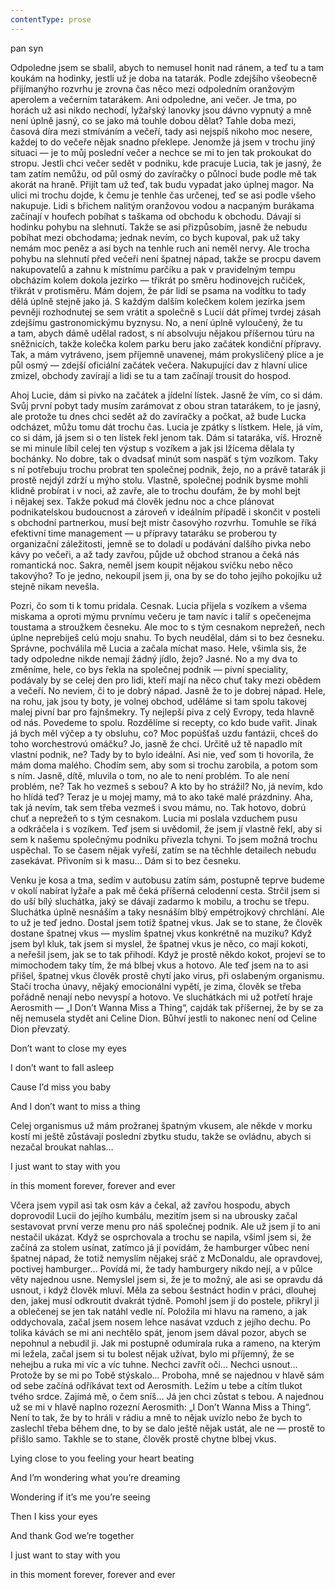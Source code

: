 ```yaml
---
contentType: prose
---
```


<section>

pan syn

Odpoledne jsem se sbalil, abych to nemusel honit nad ránem, a teď tu a tam koukám na hodinky, jestli už je doba na tatarák. Podle zdejšího všeobecně přijímanýho rozvrhu je zrovna čas něco mezi odpoledním oranžovým aperolem a večerním tatarákem. Ani odpoledne, ani večer. Je tma, po horách už asi nikdo nechodí, lyžařský lanovky jsou dávno vypnutý a mně není úplně jasný, co se jako má touhle dobou dělat? Tahle doba mezi, časová díra mezi stmíváním a večeří, tady asi nejspíš nikoho moc nesere, každej to do večeře nějak snadno překlepe. Jenomže já jsem v trochu jiný situaci — je to můj poslední večer a nechce se mi to jen tak prokoukat do stropu. Jestli chci večer sedět v podniku, kde pracuje Lucia, tak je jasný, že tam zatím nemůžu, od půl osmý do zavíračky o půlnoci bude podle mě tak akorát na hraně. Přijít tam už teď, tak budu vypadat jako úplnej magor. Na ulici mi trochu dojde, k čemu je tenhle čas určenej, teď se asi podle všeho nakupuje. Lidi s břichem nalitým oranžovou vodou a nacpaným burákama začínají v houfech pobíhat s taškama od obchodu k obchodu. Dávají si hodinku pohybu na slehnutí. Takže se asi přizpůsobím, jasně že nebudu pobíhat mezi obchodama; jednak nevím, co bych kupoval, pak už taky nemám moc peněz a asi bych na tenhle ruch ani neměl nervy. Ale trocha pohybu na slehnutí před večeří není špatnej nápad, takže se procpu davem nakupovatelů a zahnu k místnímu parčíku a pak v pravidelným tempu obcházím kolem dokola jezírko — třikrát po směru hodinovejch ručiček, třikrát v protisměru. Mám dojem, že pár lidí se psama na vodítku to tady dělá úplně stejně jako já. S každým dalším kolečkem kolem jezírka jsem pevněji rozhodnutej se sem vrátit a společně s Lucií dát přímej tvrdej zásah zdejšímu gastronomickýmu byznysu. No, a není úplně vyloučený, že tu a tam, abych dámě udělal radost, s ní absolvuju nějakou příšernou túru na sněžnicích, takže kolečka kolem parku beru jako začátek kondiční přípravy. Tak, a mám vytráveno, jsem příjemně unavenej, mám prokysličený plíce a je půl osmý — zdejší oficiální začátek večera. Nakupující dav z hlavní ulice zmizel, obchody zavírají a lidi se tu a tam začínají trousit do hospod.

Ahoj Lucie, dám si pivko na začátek a jídelní lístek. Jasně že vím, co si dám. Svůj první pobyt tady musím zarámovat z obou stran tatarákem, to je jasný, ale protože tu dnes chci sedět až do zavíračky a počkat, až bude Lucka odcházet, můžu tomu dát trochu čas. Lucia je zpátky s lístkem. Hele, já vím, co si dám, já jsem si o ten lístek řekl jenom tak. Dám si tataráka, víš. Hrozně se mi minule líbil celej ten výstup s vozíkem a jak jsi lžícema dělala ty bochánky. No dobre, tak o dvadsať minút som naspäť s tým vozíkom. Taky s ní potřebuju trochu probrat ten společnej podnik, žejo, no a právě tatarák ji prostě nejdýl zdrží u mýho stolu. Vlastně, společnej podnik bysme mohli klidně probírat i v noci, až zavře, ale to trochu doufám, že by mohl bejt i nějakej sex. Takže pokud má člověk jednu noc a chce plánovat podnikatelskou budoucnost a zároveň v ideálním případě i skončit v posteli s obchodní partnerkou, musí bejt mistr časovýho rozvrhu. Tomuhle se říká efektivní time management — u přípravy tataráku se proberou ty organizační záležitosti, jemně se to doladí u podávání dalšího pivka nebo kávy po večeři, a až tady zavřou, půjde už obchod stranou a čeká nás romantická noc. Sakra, neměl jsem koupit nějakou svíčku nebo něco takovýho? To je jedno, nekoupil jsem ji, ona by se do toho jejího pokojíku už stejně nikam nevešla.

Pozri, čo som ti k tomu pridala. Cesnak. Lucia přijela s vozíkem a všema miskama a oproti mýmu prvnímu večeru je tam navíc i talíř s opečenejma toustama a stroužkem česneku. Ale moc to s tým cesnakom neprežeň, nech úplne neprebiješ celú moju snahu. To bych neudělal, dám si to bez česneku. Správne, pochválila mě Lucia a začala míchat maso. Hele, všimla sis, že tady odpoledne nikde nemají žádný jídlo, žejo? Jasné. No a my dva to změníme, hele, co bys řekla na společnej podnik — pivní speciality, podávaly by se celej den pro lidi, kteří mají na něco chuť taky mezi obědem a večeří. No neviem, či to je dobrý nápad. Jasně že to je dobrej nápad. Hele, na rohu, jak jsou ty boty, je volnej obchod, uděláme si tam spolu takovej malej pivní bar pro fajnšmekry. Ty nejlepší piva z celý Evropy, teda hlavně od nás. Povedeme to spolu. Rozdělíme si recepty, co kdo bude vařit. Jinak já bych měl výčep a ty obsluhu, co? Moc popúšťaš uzdu fantázii, chceš do toho worchestrovú omáčku? Jo, jasně že chci. Určitě už tě napadlo mít vlastní podnik, ne? Tady by to bylo ideální. Asi nie, veď som ti hovorila, že mám doma malého. Chodím sem, aby som si trochu zarobila, a potom som s ním. Jasně, dítě, mluvila o tom, no ale to není problém. To ale není problém, ne? Tak ho vezmeš s sebou? A kto by ho strážil? No, já nevím, kdo ho hlídá teď? Teraz je u mojej mamy, má to ako také malé prázdniny. Aha, tak já nevím, tak sem třeba vezmeš i svou mámu, no. Tak hotovo, dobrú chuť a neprežeň to s tým cesnakom. Lucia mi poslala vzduchem pusu a odkráčela i s vozíkem. Teď jsem si uvědomil, že jsem jí vlastně řekl, aby si sem k našemu společnýmu podniku přivezla tchyni. To jsem možná trochu uspěchal. To se časem nějak vyřeší, zatím se na těchhle detailech nebudu zasekávat. Přivoním si k masu… Dám si to bez česneku.

Venku je kosa a tma, sedím v autobusu zatím sám, postupně teprve budeme v okolí nabírat lyžaře a pak mě čeká příšerná celodenní cesta. Strčil jsem si do uší bílý sluchátka, jaký se dávají zadarmo k mobilu, a trochu se třepu. Sluchátka úplně nesnáším a taky nesnáším blbý empétrojkový chrchlání. Ale to už je teď jedno. Dostal jsem totiž špatnej vkus. Jak se to stane, že člověk dostane špatnej vkus — myslím špatnej vkus konkrétně na muziku? Když jsem byl kluk, tak jsem si myslel, že špatnej vkus je něco, co mají kokoti, a neřešil jsem, jak se to tak přihodí. Když je prostě někdo kokot, projeví se to mimochodem taky tím, že má blbej vkus a hotovo. Ale teď jsem na to asi přišel, špatnej vkus člověk prostě chytí jako virus, při oslabeným organismu. Stačí trocha únavy, nějaký emocionální vypětí, je zima, člověk se třeba pořádně nenají nebo nevyspí a hotovo. Ve sluchátkách mi už potřetí hraje Aerosmith — „I Don’t Wanna Miss a Thing“, cajdák tak příšernej, že by se za něj nemusela stydět ani Celine Dion. Bůhví jestli to nakonec není od Celine Dion převzatý.

Don’t want to close my eyes

I don’t want to fall asleep

Cause I’d miss you baby

And I don’t want to miss a thing

Celej organismus už mám prožranej špatným vkusem, ale někde v morku kostí mi ještě zůstávají poslední zbytku studu, takže se ovládnu, abych si nezačal broukat nahlas…

I just want to stay with you

in this moment forever, forever and ever

Včera jsem vypil asi tak osm káv a čekal, až zavřou hospodu, abych doprovodil Lucii do jejího kumbálu, mezitím jsem si na ubrousky začal sestavovat první verze menu pro náš společnej podnik. Ale už jsem jí to ani nestačil ukázat. Když se osprchovala a trochu se napila, všiml jsem si, že začíná za stolem usínat, zatímco já jí povídám, že hamburger vůbec není špatnej nápad, že totiž nemyslím nějakej sráč z McDonaldu, ale opravdovej, poctivej hamburger… Povídá mi, že tady hamburgery nikdo nejí, a v půlce věty najednou usne. Nemyslel jsem si, že je to možný, ale asi se opravdu dá usnout, i když člověk mluví. Měla za sebou šestnáct hodin v práci, dlouhej den, jakej musí odkroutit dvakrát týdně. Pomohl jsem jí do postele, přikryl ji a oblečenej se jen tak natáhl vedle ní. Položila mi hlavu na rameno, a jak oddychovala, začal jsem nosem lehce nasávat vzduch z jejího dechu. Po tolika kávách se mi ani nechtělo spát, jenom jsem dával pozor, abych se nepohnul a nebudil ji. Jak mi postupně odumírala ruka a rameno, na kterým mi ležela, začal jsem si tu bolest nějak užívat, bylo mi příjemný, že se nehejbu a ruka mi víc a víc tuhne. Nechci zavřít oči… Nechci usnout… Protože by se mi po Tobě stýskalo… Proboha, mně se najednou v hlavě sám od sebe začíná odříkávat text od Aerosmith. Ležím u tebe a cítím tlukot tvého srdce. Zajímá mě, o čem sníš… Já jen chci zůstat s tebou. A najednou už se mi v hlavě naplno rozezní Aerosmith: „I Don’t Wanna Miss a Thing“. Není to tak, že by to hráli v rádiu a mně to nějak uvízlo nebo že bych to zaslechl třeba během dne, to by se dalo ještě nějak ustát, ale ne — prostě to přišlo samo. Takhle se to stane, člověk prostě chytne blbej vkus.

Lying close to you feeling your heart beating

And I’m wondering what you’re dreaming

Wondering if it’s me you’re seeing

Then I kiss your eyes

And thank God we’re together

I just want to stay with you

in this moment forever, forever and ever

</section>
